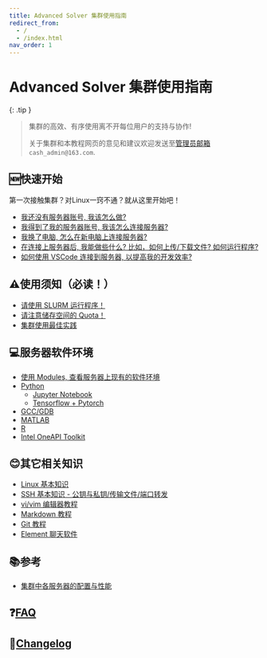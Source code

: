 ```yaml
---
title: Advanced Solver 集群使用指南
redirect_from:
  - /
  - /index.html
nav_order: 1
---
```


# Advanced Solver 集群使用指南

<!--
{: .important }
> **公告**:
>
-->

{: .tip }
> 集群的高效、有序使用离不开每位用户的支持与协作!
>
> 关于集群和本教程网页的意见和建议欢迎发送至[管理员邮箱](mailto:cash_admin@163.com) `cash_admin@163.com`.

## 🆕快速开始

第一次接触集群？对Linux一窍不通？就从这里开始吧！

- [我还没有服务器账号, 我该怎么做? ](new-user/i-have-no-account)
- [我得到了我的服务器账号, 我该怎么连接服务器? ](new-user/how-can-i-connect)
- [我换了电脑, 怎么在新电脑上连接服务器? ](new-user/add-key)
- [在连接上服务器后, 我能做些什么? 比如，如何上传/下载文件? 如何运行程序? ](new-user/how-can-i-run-program)
- [如何使用 VSCode 连接到服务器, 以提高我的开发效率? ](new-user/vscode)

## ⚠️使用须知（必读！）

- [请使用 SLURM 运行程序！](you-must/slurm)
- [请注意储存空间的 Quota！](you-must/xfs-quota)
- [集群使用最佳实践](you-must/best-practices)

## 💻服务器软件环境

- [使用 Modules, 查看服务器上现有的软件环境](software/index)
- [Python](software/python/index)
  - [Jupyter Notebook](software/python/python-jupyter-notebook)
  - [Tensorflow + Pytorch](software/python/python-tensorflow-pytorch)
- [GCC/GDB](software/gcc-gdb)
- [MATLAB](software/MATLAB)
- [R](software/R)
- [Intel OneAPI Toolkit](software/intel)

## 😊其它相关知识

- [Linux 基本知识](knowledge/linux)
- [SSH 基本知识 - 公钥与私钥/传输文件/端口转发](knowledge/ssh)
- [vi/vim 编辑器教程](knowledge/vim)
- [Markdown 教程](knowledge/markdown)
- [Git 教程](knowledge/git)
- [Element 聊天软件](knowledge/element)

## 📚参考

- [集群中各服务器的配置与性能](reference/index)

## ❓[FAQ](faq)

## 📰[Changelog](changelog)
